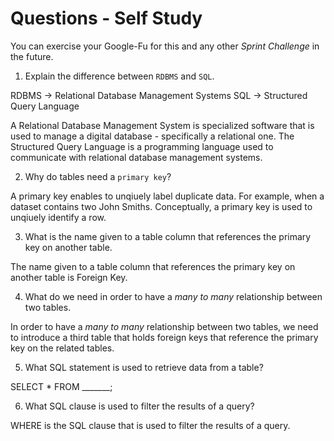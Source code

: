 # Questions - Self Study

You can exercise your Google-Fu for this and any other _Sprint Challenge_ in the future.

1.  Explain the difference between `RDBMS` and `SQL`.

  RDBMS -> Relational Database Management Systems
  SQL -> Structured Query Language

  A Relational Database Management System is specialized software that is used to manage a digital database - specifically a relational one. The Structured Query Language is a programming language used to communicate with relational database management systems.

2.  Why do tables need a `primary key`?

  A primary key enables to unqiuely label duplicate data. For example, when a dataset contains two John Smiths. Conceptually, a primary key is used to unqiuely identify a row.

3.  What is the name given to a table column that references the primary key
    on another table.

  The name given to a table column that references the primary key on another table is Foreign Key.

4.  What do we need in order to have a _many to many_ relationship between two
    tables.

  In order to have a _many to many_ relationship between two tables, we need to introduce a third table that holds foreign keys that reference the primary key on the related tables.

5.  What SQL statement is used to retrieve data from a table?

  SELECT * FROM _______;

6.  What SQL clause is used to filter the results of a query?

  WHERE is the SQL clause that is used to filter the results of a query.
